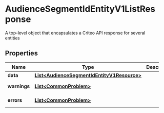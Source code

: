 

# AudienceSegmentIdEntityV1ListResponse

A top-level object that encapsulates a Criteo API response for several entities

## Properties

Name | Type | Description | Notes
------------ | ------------- | ------------- | -------------
**data** | [**List&lt;AudienceSegmentIdEntityV1Resource&gt;**](AudienceSegmentIdEntityV1Resource.md) |  |  [optional]
**warnings** | [**List&lt;CommonProblem&gt;**](CommonProblem.md) |  |  [optional] [readonly]
**errors** | [**List&lt;CommonProblem&gt;**](CommonProblem.md) |  |  [optional] [readonly]



